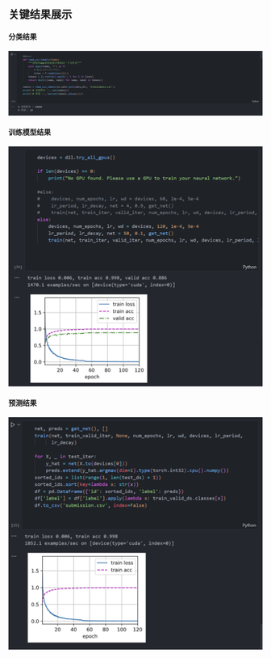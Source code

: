 ## 关键结果展示
#### 分类结果
 ![分类结果](./image/image.png)

#### 训练模型结果
 ![训练结果](./image/image2.png)

#### 预测结果
 ![预测结果](./image/image3.png)
